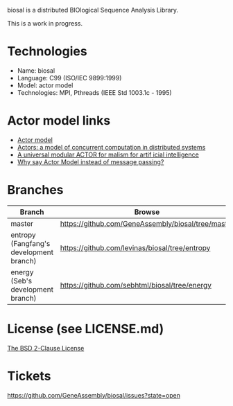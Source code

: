biosal is a distributed BIOlogical Sequence Analysis Library.

This is a work in progress.

# Technologies

- Name: biosal
- Language: C99 (ISO/IEC 9899:1999)
- Model: actor model
- Technologies: MPI, Pthreads (IEEE Std 1003.1c - 1995)

# Actor model links

- [Actor model](http://en.wikipedia.org/wiki/Actor_model)
- [Actors: a model of concurrent computation in distributed systems](http://dl.acm.org/citation.cfm?id=7929)
- [A universal modular ACTOR for malism for  artif icial intelligence](http://dl.acm.org/citation.cfm?id=1624804)
- [Why say Actor Model instead of message passing?](http://lambda-the-ultimate.org/node/4683)

# Branches

Branch | Browse | HTTPS | SSH
--- | --- | --- | ---
 master | https://github.com/GeneAssembly/biosal/tree/master | https://github.com/GeneAssembly/biosal.git | git@github.com:GeneAssembly/biosal.git
 entropy (Fangfang's development branch) | https://github.com/levinas/biosal/tree/entropy | https://github.com/levinas/biosal.git | git@github.com:levinas/biosal.git
 energy (Seb's development branch) | https://github.com/sebhtml/biosal/tree/energy | https://github.com/sebhtml/biosal.git | git@github.com:sebhtml/biosal.git

# License (see LICENSE.md)

[The BSD 2-Clause License](http://opensource.org/licenses/BSD-2-Clause)

# Tickets

https://github.com/GeneAssembly/biosal/issues?state=open
